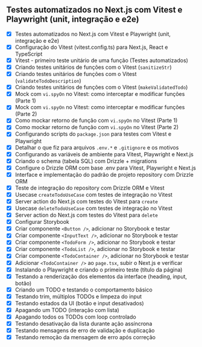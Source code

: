## Testes automatizados no Next.js com Vitest e Playwright (unit, integração e e2e)

- [x] Testes automatizados no Next.js com Vitest e Playwright (unit, integração
      e e2e)
- [x] Configuração do Vitest (vitest.config.ts) para Next.js, React e TypeScript
- [x] Vitest - primeiro teste unitário de uma função (Testes automatizados)
- [x] Criando testes unitários de funções com o Vitest (`sanitizeStr`)
- [x] Criando testes unitários de funções com o Vitest
      (`validateTodoDescription`)
- [x] Criando testes unitários de funções com o Vitest (`makeValidatedTodo`)
- [x] Mock com `vi.spyOn` no Vitest: como interceptar e modificar funções
      (Parte 1)
- [x] Mock com `vi.spyOn` no Vitest: como interceptar e modificar funções
      (Parte 2)
- [x] Como mockar retorno de função com `vi.spyOn` no Vitest (Parte 1)
- [x] Como mockar retorno de função com `vi.spyOn` no Vitest (Parte 2)
- [x] Configurando scripts do `package.json` para testes com Vitest e Playwright
- [x] Detalhar o que fiz para arquivos `.env.*` e `.gitignore` e os motivos
- [x] Configurando as variáveis de ambiente para Vitest, Playwright e Next.js
- [x] Criando o schema (tabela SQL) com Drizzle + migrations
- [x] Configure o Drizzle ORM com base .env para Vitest, Playwright e Next.js
- [x] Interface e implementação do padrão de projeto repository com Drizzle ORM
- [x] Teste de integração do repository com Drizzle ORM e Vitest
- [x] Usecase `createTodoUseCase` com testes de integração no Vitest
- [x] Server action do Next.js com testes do Vitest para `create`
- [x] Usecase `deleteTodoUseCase` com testes de integração no Vitest
- [x] Server action do Next.js com testes do Vitest para `delete`
- [x] Configurar Storybook
- [x] Criar componente `<Button />`, adicionar no Storybook e testar
- [x] Criar componente `<InputText />`, adicionar no Storybook e testar
- [x] Criar componente `<TodoForm />`, adicionar no Storybook e testar
- [x] Criar componente `<TodoList />`, adicionar no Storybook e testar
- [x] Criar componente `<TodoContainer />`, adicionar no Storybook e testar
- [x] Adicionar `<TodoContainer />` ao `page.tsx`, subir o Next.js e verificar
- [x] Instalando o Playwright e criando o primeiro teste (título da página)
- [x] Testando a renderização dos elementos da interface (heading, input, botão)
- [x] Criando um TODO e testando o comportamento básico
- [x] Testando trim, múltiplos TODOs e limpeza do input
- [x] Testando estados da UI (botão e input desativados)
- [x] Apagando um TODO (interação com lista)
- [x] Apagando todos os TODOs com loop controlado
- [x] Testando desativação da lista durante ação assíncrona
- [x] Testando mensagens de erro de validação e duplicação
- [x] Testando remoção da mensagem de erro após correção
